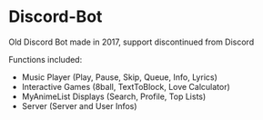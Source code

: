 # Discord-Bot

Old Discord Bot made in 2017, support discontinued from Discord

Functions included:  
- Music Player (Play, Pause, Skip, Queue, Info, Lyrics)
- Interactive Games (8ball, TextToBlock, Love Calculator)
- MyAnimeList Displays (Search, Profile, Top Lists)
- Server (Server and User Infos)
